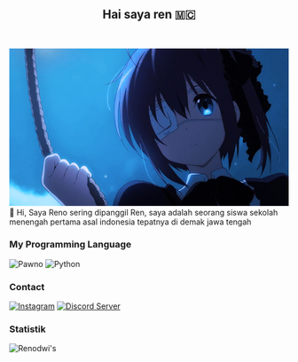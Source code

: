 <h2 align="center">
Hai saya ren 🇲🇨</h2> <br>

![](banner.gif) <br>
👋 Hi, Saya Reno sering dipanggil Ren, saya adalah seorang siswa sekolah menengah pertama asal indonesia tepatnya di demak jawa tengah

### My Programming Language
![Pawno](https://img.shields.io/badge/Pawno-000000?&style=for-the-badge&logo=pawn@logoColor=white)
![Python](https://img.shields.io/badge/python-000000?&style=for-the-badge&logo=python&logoColor=gold)

### Contact 
[![Instagram](https://img.shields.io/badge/Instagram-E4405F?style=for-the-badge&logo=instagram&logoColor=white)](https://instagram.com/hmm_menarik_) 
[![Discord Server](https://img.shields.io/badge/Discord-5b6beb?style=for-the-badge&logo=discord&logoColor=white)](https://discord.gg/tVMSMkYA2D)

### Statistik
![Renodwi's](https://github-readme-stats.vercel.app/api?username=renodwi&theme=jolly&show_icons=true)

